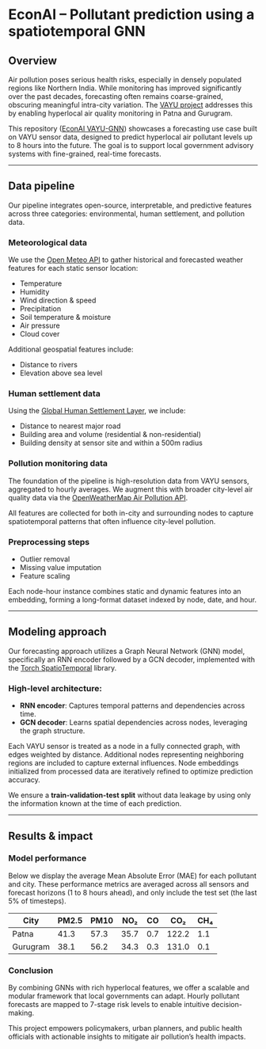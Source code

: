 # EconAI – Pollutant prediction using a spatiotemporal GNN

## Overview

Air pollution poses serious health risks, especially in densely populated regions like Northern India. While monitoring has improved significantly over the past decades, forecasting often remains coarse-grained, obscuring meaningful intra-city variation. The [VAYU project](https://vayu.undp.org.in/hackathon) addresses this by enabling hyperlocal air quality monitoring in Patna and Gurugram.

This repository ([EconAI VAYU-GNN](https://github.com/EconAIorg/vayu-gnn)) showcases a forecasting use case built on VAYU sensor data, designed to predict hyperlocal air pollutant levels up to 8 hours into the future. The goal is to support local government advisory systems with fine-grained, real-time forecasts.

---

## Data pipeline

Our pipeline integrates open-source, interpretable, and predictive features across three categories: environmental, human settlement, and pollution data.

### Meteorological data
We use the [Open Meteo API](https://open-meteo.com/) to gather historical and forecasted weather features for each static sensor location:

- Temperature  
- Humidity  
- Wind direction & speed  
- Precipitation  
- Soil temperature & moisture  
- Air pressure  
- Cloud cover  

Additional geospatial features include:
- Distance to rivers  
- Elevation above sea level  

### Human settlement data
Using the [Global Human Settlement Layer](https://ghsl.jrc.ec.europa.eu/), we include:

- Distance to nearest major road  
- Building area and volume (residential & non-residential)  
- Building density at sensor site and within a 500m radius  

### Pollution monitoring data
The foundation of the pipeline is high-resolution data from VAYU sensors, aggregated to hourly averages. We augment this with broader city-level air quality data via the [OpenWeatherMap Air Pollution API](https://openweathermap.org/api/air-pollution).

All features are collected for both in-city and surrounding nodes to capture spatiotemporal patterns that often influence city-level pollution.

### Preprocessing steps
- Outlier removal  
- Missing value imputation  
- Feature scaling  

Each node-hour instance combines static and dynamic features into an embedding, forming a long-format dataset indexed by node, date, and hour.

---

## Modeling approach

Our forecasting approach utilizes a Graph Neural Network (GNN) model, specifically an RNN encoder followed by a GCN decoder, implemented with the [Torch SpatioTemporal](https://torch-spatiotemporal.readthedocs.io/en/latest/index.html) library.

### High-level architecture:
- **RNN encoder**: Captures temporal patterns and dependencies across time.
- **GCN decoder**: Learns spatial dependencies across nodes, leveraging the graph structure.

Each VAYU sensor is treated as a node in a fully connected graph, with edges weighted by distance. Additional nodes representing neighboring regions are included to capture external influences. Node embeddings initialized from processed data are iteratively refined to optimize prediction accuracy.

We ensure a **train-validation-test split** without data leakage by using only the information known at the time of each prediction.

---

## Results & impact

### Model performance 

Below we display the average Mean Absolute Error (MAE) for each pollutant and city. These performance metrics are averaged across all sensors and forecast horizons (1 to 8 hours ahead), and only include the test set (the last 5% of timesteps).

| City      | PM2.5 | PM10 | NO₂  | CO   | CO₂   | CH₄  |
|-----------|-------|------|------|------|-------|------|
| Patna     | 41.3  | 57.3 | 35.7 | 0.7  | 122.2 | 1.1  |
| Gurugram  | 38.1  | 56.2 | 34.3 | 0.3  | 131.0 | 0.1  |

### Conclusion

By combining GNNs with rich hyperlocal features, we offer a scalable and modular framework that local governments can adapt. Hourly pollutant forecasts are mapped to 7-stage risk levels to enable intuitive decision-making.

This project empowers policymakers, urban planners, and public health officials with actionable insights to mitigate air pollution’s health impacts.

